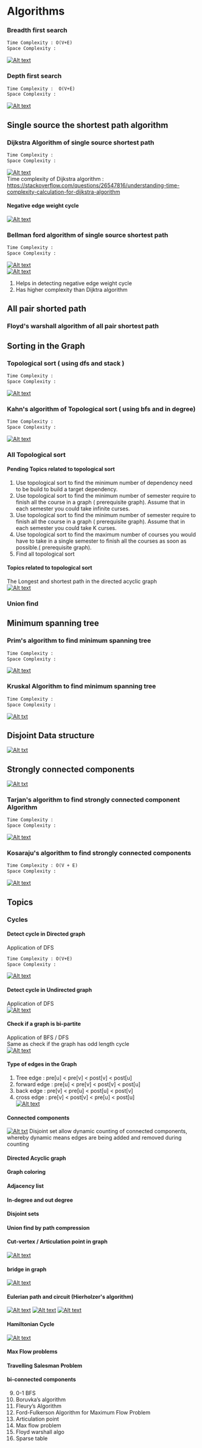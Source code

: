 # Algorithms

### Breadth first search

```html
Time Complexity : O(V+E)
Space Complexity :
```

[![Alt text](https://img.youtube.com/vi/oDqjPvD54Ss/0.jpg)](https://www.youtube.com/watch?v=oDqjPvD54Ss)

### Depth first search

```html
Time Complexity :  O(V+E)
Space Complexity :
```

[![Alt text](https://img.youtube.com/vi/7fujbpJ0LB4/0.jpg)](https://www.youtube.com/watch?v=7fujbpJ0LB4)

## Single source the shortest path algorithm

### Dijkstra Algorithm of single source shortest path

```html
Time Complexity :
Space Complexity :
```

[![Alt text](https://img.youtube.com/vi/pSqmAO-m7Lk/0.jpg)](https://www.youtube.com/watch?v=pSqmAO-m7Lk)  
Time complexity of Dijkstra
algorithm : https://stackoverflow.com/questions/26547816/understanding-time-complexity-calculation-for-dijkstra-algorithm

#### Negative edge weight cycle

[![Alt text](https://img.youtube.com/vi/0HXYTi6ZG5Q/0.jpg)](https://www.youtube.com/watch?v=0HXYTi6ZG5Q)

### Bellman ford algorithm of single source shortest path

```html
Time Complexity :
Space Complexity :
```

[![Alt text](https://img.youtube.com/vi/FrLWd1tJ_Wc/0.jpg)](https://www.youtube.com/watch?v=FrLWd1tJ_Wc)  
[![Alt text](https://img.youtube.com/vi/lyw4FaxrwHg/0.jpg)](https://www.youtube.com/watch?v=lyw4FaxrwHg)

1. Helps in detecting negative edge weight cycle
2. Has higher complexity than Dijktra algorithm

## All pair shorted path

### Floyd's warshall algorithm of all pair shortest path

## Sorting in the Graph

### Topological sort ( using dfs and stack )

```html
Time Complexity :
Space Complexity :
```

[![Alt text](https://img.youtube.com/vi/eL-KzMXSXXI/0.jpg)](https://www.youtube.com/watch?v=eL-KzMXSXXI)

### Kahn's algorithm of Topological sort ( using bfs and in degree)

```html
Time Complexity :
Space Complexity :
```

[![Alt text](https://img.youtube.com/vi/cIBFEhD77b4/0.jpg)](https://www.youtube.com/watch?v=cIBFEhD77b4)

### All Topological sort

[comment]: <> (TODO)

#### Pending Topics related to topological sort

1. Use topological sort to find the minimum number of dependency need to be build to build a target dependency.
2. Use topological sort to find the minimum number of semester require to finish all the course in a graph (
   prerequisite graph). Assume that in each semester you could take infinite curses.
3. Use topological sort to find the minimum number of semester require to finish all the course in a graph (
   prerequisite graph). Assume that in each semester you could take K curses.
4. Use topological sort to find the maximum number of courses you would have to take in a single semester to finish all
   the courses as soon as possible.( prerequisite graph).
5. Find all topological sort

#### Topics related to topological sort

The Longest and shortest path in the directed acyclic graph  
[![Alt text](https://img.youtube.com/vi/TXkDpqjDMHA/0.jpg)](https://www.youtube.com/watch?v=TXkDpqjDMHA)

### Union find

[comment]: <> (TODO)

## Minimum spanning tree

### Prim's algorithm to find minimum spanning tree

```html
Time Complexity :
Space Complexity :
```

[![Alt text](https://img.youtube.com/vi/jsmMtJpPnhU/0.jpg)](https://www.youtube.com/watch?v=jsmMtJpPnhU)

### Kruskal Algorithm to find minimum spanning tree

```html
Time Complexity :
Space Complexity :
```
[![Alt txt](../resources/wiki.png)](https://en.wikipedia.org/wiki/Kruskal%27s_algorithm)

## Disjoint Data structure 
[![Alt txt](../resources/wiki.png)](https://en.wikipedia.org/wiki/Disjoint-set_data_structure)

## Strongly connected components
[![Alt txt](../resources/wiki.png)](https://en.wikipedia.org/wiki/Strongly_connected_component)

### Tarjan's algorithm to find strongly connected component Algorithm

```html
Time Complexity :
Space Complexity :
```

[![Alt text](https://img.youtube.com/vi/wUgWX0nc4NY/0.jpg)](https://www.youtube.com/watch?v=wUgWX0nc4NY)

### Kosaraju's algorithm to find strongly connected components

```html
Time Complexity : O(V + E)
Space Complexity :
```

[![Alt text](https://img.youtube.com/vi/Rs6DXyWpWrI/0.jpg)](https://www.youtube.com/watch?v=Rs6DXyWpWrI)

## Topics

### Cycles

#### Detect cycle in Directed graph

Application of DFS

```html
Time Complexity : O(V+E)
Space Complexity :
```

[![Alt text](https://img.youtube.com/vi/joqmqvHC_Bo/0.jpg)](https://www.youtube.com/watch?v=joqmqvHC_Bo)

#### Detect cycle in Undirected graph

Application of DFS  
[![Alt text](https://img.youtube.com/vi/6ZRhq2oFCuo/0.jpg)](https://www.youtube.com/watch?v=6ZRhq2oFCuo)

#### Check if a graph is bi-partite

Application of BFS / DFS  
Same as check if the graph has odd length cycle  
[![Alt text](https://img.youtube.com/vi/0ACfAqs8mm0/0.jpg)](https://www.youtube.com/watch?v=0ACfAqs8mm0&t=611s)

#### Type of edges in the Graph

1. Tree edge : pre[u] < pre[v] < post[v] < post[u]
2. forward edge : pre[u] < pre[v] < post[v] < post[u]
4. back edge : pre[v] < pre[u] < post[u] < post[v]
3. cross edge : pre[v] < post[v] < pre[u] < post[u]   
   [![Alt text](https://img.youtube.com/vi/Y78KivF-hm0/0.jpg)](https://www.youtube.com/watch?v=Y78KivF-hm0)

#### Connected components
[![Alt txt](../resources/wiki.png)](https://en.wikipedia.org/wiki/Component_(graph_theory))  
Disjoint set allow dynamic counting of connected components, whereby dynamic means edges are being added and removed during counting

#### Directed Acyclic graph

[comment]: <> (TODO)

#### Graph coloring

[comment]: <> (TODO)

#### Adjacency list

[comment]: <> (TODO)

#### In-degree and out degree

[comment]: <> (TODO)

#### Disjoint sets

[comment]: <> (TODO)

#### Union find by path compression

[comment]: <> (TODO)

#### Cut-vertex / Articulation point in graph

[![Alt text](https://img.youtube.com/vi/BxAgmaLWaq4/0.jpg)](https://www.youtube.com/watch?v=BxAgmaLWaq4)

#### bridge in graph

[![Alt text](https://img.youtube.com/vi/zxu0dL436gI/0.jpg)](https://www.youtube.com/watch?v=zxu0dL436gI)

#### Eulerian path and circuit (Hierholzer's algorithm)

[![Alt text](https://img.youtube.com/vi/xR4sGgwtR2I/0.jpg)](https://www.youtube.com/watch?v=xR4sGgwtR2I)
[![Alt text](https://img.youtube.com/vi/8MpoO2zA2l4/0.jpg)](https://www.youtube.com/watch?v=8MpoO2zA2l4)
[![Alt text](https://img.youtube.com/vi/1V_6nUUNoms/0.jpg)](https://www.youtube.com/watch?v=1V_6nUUNoms)

#### Hamiltonian Cycle

[![Alt text](https://img.youtube.com/vi/wh9mZCUf-z4/0.jpg)](https://www.youtube.com/watch?v=wh9mZCUf-z4)

#### Max Flow problems

[comment]: <> (TODO)

#### Travelling Salesman Problem

[comment]: <> (TODO)

#### bi-connected components

[comment]: <> (TODO)

9. 0-1 BFS
11. Boruvka’s algorithm
13. Fleury’s Algorithm
14. Ford-Fulkerson Algorithm for Maximum Flow Problem
15. Articulation point
18. Max flow problem
19. Floyd warshall algo
21. Sparse table 
